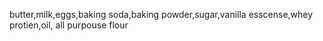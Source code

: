 butter,milk,eggs,baking soda,baking powder,sugar,vanilla esscense,whey protien,oil, all purpouse flour